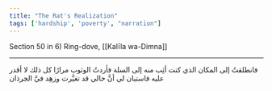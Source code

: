 ```yaml
---
title: "The Rat's Realization"
tags: ['hardship', 'poverty', "narration"]
---
```


 Section 50 in 6) Ring-dove, [[Kalīla wa-Dimna]]

---
فانطلقتُ إلى المكان الذي كنت أثِب منه إلى السلة فأردتُ الوثوب مرارًا كل ذلك لا أقدر عليه فاستبان لي أنَّ حالي قد تغيَّرت وزهِد فيَّ الجرذان
